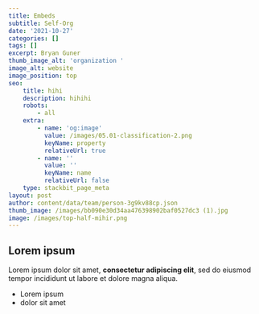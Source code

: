 ```yaml
---
title: Embeds
subtitle: Self-Org
date: '2021-10-27'
categories: []
tags: []
excerpt: Bryan Guner
thumb_image_alt: 'organization '
image_alt: website
image_position: top
seo:
    title: hihi
    description: hihihi
    robots:
        - all
    extra:
        - name: 'og:image'
          value: /images/05.01-classification-2.png
          keyName: property
          relativeUrl: true
        - name: ''
          value: ''
          keyName: name
          relativeUrl: false
    type: stackbit_page_meta
layout: post
author: content/data/team/person-3g9kv88cp.json
thumb_image: /images/bb090e30d34aa476398902baf0527dc3 (1).jpg
image: /images/top-half-mihir.png
---
```


## Lorem ipsum

Lorem ipsum dolor sit amet, **consectetur adipiscing elit**, sed do eiusmod tempor incididunt ut labore et dolore magna aliqua.

-   Lorem ipsum
-   dolor sit amet
